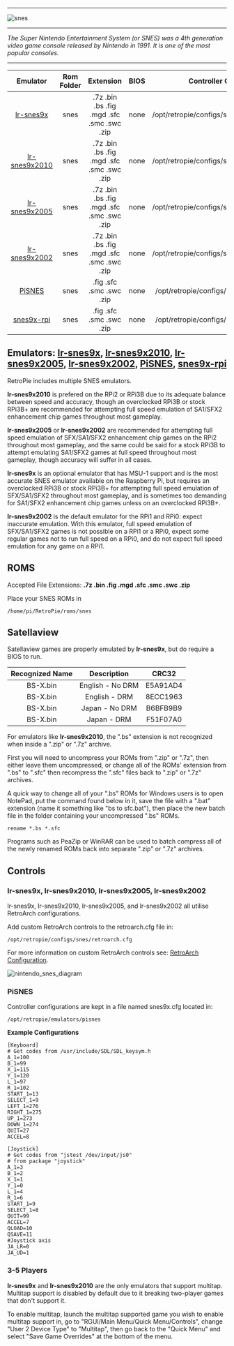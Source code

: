 ***
![snes](https://cloud.githubusercontent.com/assets/10035308/12213994/0dcd4e9c-b642-11e5-945d-24bf706cd642.png)
***
_The Super Nintendo Entertainment System (or SNES) was a 4th generation video game console released by Nintendo in 1991. It is one of the most popular consoles._
***

| Emulator | Rom Folder | Extension | BIOS |  Controller Config |
| :---: | :---: | :---: | :---: | :---: |
| [lr-snes9x](https://github.com/libretro/snes9x) | snes | .7z .bin .bs .fig .mgd .sfc .smc .swc .zip | none | /opt/retropie/configs/snes/retroarch.cfg |
| [lr-snes9x2010](https://github.com/libretro/snes9x2010) | snes  | .7z .bin .bs .fig .mgd .sfc .smc .swc .zip | none | /opt/retropie/configs/snes/retroarch.cfg |
| [lr-snes9x2005](https://github.com/libretro/snes9x2005) | snes | .7z .bin .bs .fig .mgd .sfc .smc .swc .zip | none | /opt/retropie/configs/snes/retroarch.cfg |
| [lr-snes9x2002](https://github.com/libretro/snes9x2002) | snes | .7z .bin .bs .fig .mgd .sfc .smc .swc .zip | none | /opt/retropie/configs/snes/retroarch.cfg |
| [PiSNES](https://github.com/RetroPie/pisnes) | snes | .fig .sfc .smc .swc .zip | none | /opt/retropie/configs/snes/snes9x.cfg |
| [snes9x-rpi](https://github.com/RetroPie/snes9x-rpi) | snes | .fig .sfc .smc .swc .zip | none | /opt/retropie/configs/snes/snes9x.cfg |

## Emulators: [lr-snes9x](https://github.com/libretro/snes9x), [lr-snes9x2010](https://github.com/libretro/snes9x2010), [lr-snes9x2005](https://github.com/libretro/snes9x2005), [lr-snes9x2002](https://github.com/libretro/snes9x2002), [PiSNES](https://github.com/RetroPie/pisnes), [snes9x-rpi](https://github.com/RetroPie/snes9x-rpi)

RetroPie includes multiple SNES emulators. 

**lr-snes9x2010** is prefered on the RPi2 or RPi3B due to its adequate balance between speed and accuracy, though an overclocked RPi3B or stock RPi3B+ are recommended for attempting full speed emulation of SA1/SFX2 enhancement chip games throughout most gameplay. 

**lr-snes9x2005** or **lr-snes9x2002** are recommended for attempting full speed emulation of SFX/SA1/SFX2 enhancement chip games on the RPi2 throughout most gameplay, and the same could be said for a stock RPi3B to attempt emulating SA1/SFX2 games at full speed throughout most gameplay, though accuracy will suffer in all cases.

**lr-snes9x** is an optional emulator that has MSU-1 support and is the most accurate SNES emulator available on the Raspberry Pi, but requires an overclocked RPi3B or stock RPi3B+ for attempting full speed emulation of SFX/SA1/SFX2 throughout most gameplay, and is sometimes too demanding for SA1/SFX2 enhancement chip games unless on an overclocked RPi3B+.

**lr-snes9x2002** is the default emulator for the RPi1 and RPi0: expect inaccurate emulation. With this emulator, full speed emulation of SFX/SA1/SFX2 games is not possible on a RPi1 or a RPi0, expect some regular games not to run full speed on a RPi0, and do not expect full speed emulation for any game on a RPi1.

## ROMS

Accepted File Extensions: **.7z .bin .fig .mgd .sfc .smc .swc .zip**

Place your SNES ROMs in
```
/home/pi/RetroPie/roms/snes
```

## Satellaview

Satellaview games are properly emulated by **lr-snes9x**, but do require a BIOS to run.

| Recognized Name | Description | CRC32 |
| :---: | :---: | :---: |
| BS-X.bin | English - No DRM | E5A91AD4 |
| BS-X.bin | English - DRM | 8ECC1963 |
| BS-X.bin | Japan - No DRM | B6BFB9B9 |
| BS-X.bin | Japan - DRM | F51F07A0 |

For emulators like **lr-snes9x2010**, the ".bs" extension is not recognized when inside a ".zip" or ".7z" archive.

First you will need to uncompress your ROMs from ".zip" or ".7z", then either leave them uncompressed, or change all of the ROMs' extension from ".bs" to ".sfc" then recompress the ".sfc" files back to ".zip" or ".7z" archives.

A quick way to change all of your ".bs" ROMs for Windows users is to open NotePad, put the command found below in it, save the file with a ".bat" extension (name it something like "bs to sfc.bat"), then place the new batch file in the folder containing your uncompressed ".bs" ROMs.

`rename *.bs *.sfc`

Programs such as PeaZip or WinRAR can be used to batch compress all of the newly renamed ROMs back into separate ".zip" or ".7z" archives.

## Controls

### lr-snes9x, lr-snes9x2010, lr-snes9x2005, lr-snes9x2002

lr-snes9x, lr-snes9x2010, lr-snes9x2005, and lr-snes9x2002 all utilise RetroArch configurations.

Add custom RetroArch controls to the retroarch.cfg file in:
```shell
/opt/retropie/configs/snes/retroarch.cfg
```
For more information on custom RetroArch controls see: [RetroArch Configuration](RetroArch-Configuration).

![nintendo_snes_diagram](https://cloud.githubusercontent.com/assets/10035308/16599633/7f34d356-42c0-11e6-92c0-f8774d795bd1.png)

### PiSNES

Controller configurations are kept in a file named snes9x.cfg located in: 
```
/opt/retropie/emulators/pisnes
```
**Example Configurations**
```shell
[Keyboard]
# Get codes from /usr/include/SDL/SDL_keysym.h
A_1=100
B_1=99
X_1=115
Y_1=120
L_1=97
R_1=102
START_1=13
SELECT_1=9
LEFT_1=276
RIGHT_1=275
UP_1=273
DOWN_1=274
QUIT=27
ACCEL=8

[Joystick]
# Get codes from "jstest /dev/input/js0"
# from package "joystick"
A_1=3
B_1=2
X_1=1
Y_1=0
L_1=4
R_1=6
START_1=9
SELECT_1=8
QUIT=99
ACCEL=7
QLOAD=10
QSAVE=11
#Joystick axis
JA_LR=0
JA_UD=1
```

### 3-5 Players

**lr-snes9x** and **lr-snes9x2010** are the only emulators that support multitap. Multitap support is disabled by default due to it breaking two-player games that don't support it.

To enable multitap, launch the multitap supported game you wish to enable multitap support in, go to "RGUI/Main Menu/Quick Menu/Controls", change "User 2 Device Type" to "Multitap", then go back to the "Quick Menu" and select "Save Game Overrides" at the bottom of the menu.